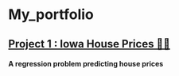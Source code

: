 # My_portfolio
## [Project 1 : Iowa House Prices 🏡💸](https://www.kaggle.com/essidamal/house-prices)
#### A regression problem predicting house prices

